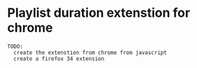 # Playlist duration extenstion for chrome

```
TODO:
  create the extenstion from chrome from javascript
  create a firefox 34 extension
